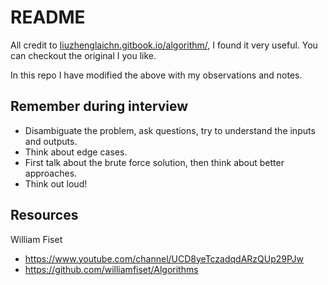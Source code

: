 # README

All credit to [liuzhenglaichn.gitbook.io/algorithm/](https://liuzhenglaichn.gitbook.io/algorithm/), I found it very useful. You can checkout the original I you like.

In this repo I have modified the above with my observations and notes.

## Remember during interview

* Disambiguate the problem, ask questions, try to understand the inputs and outputs.
* Think about edge cases.
* First talk about the brute force solution, then think about better approaches.
* Think out loud!

## Resources

William Fiset

* https://www.youtube.com/channel/UCD8yeTczadqdARzQUp29PJw
* https://github.com/williamfiset/Algorithms
